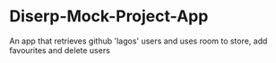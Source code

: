# Diserp-Mock-Project-App
An app that retrieves github 'lagos' users and uses room to store, add favourites and delete users
